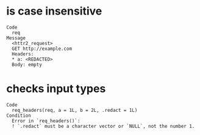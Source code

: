 # is case insensitive

    Code
      req
    Message
      <httr2_request>
      GET http://example.com
      Headers:
      * a: <REDACTED>
      Body: empty

# checks input types

    Code
      req_headers(req, a = 1L, b = 2L, .redact = 1L)
    Condition
      Error in `req_headers()`:
      ! `.redact` must be a character vector or `NULL`, not the number 1.


